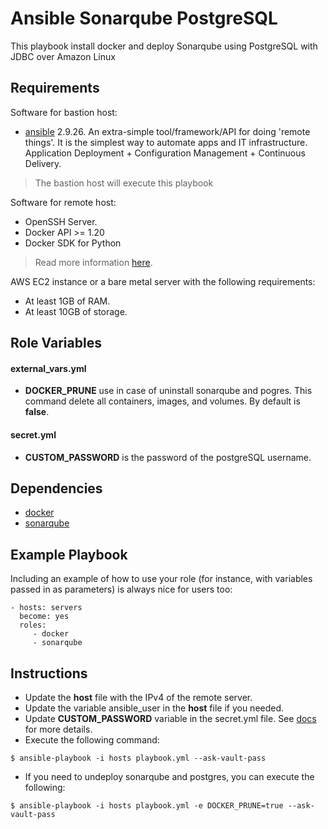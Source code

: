 Ansible Sonarqube PostgreSQL
=========
This playbook install docker and deploy Sonarqube using PostgreSQL with JDBC over Amazon Linux

Requirements
------------

Software for bastion host:
* [ansible](https://www.ansible.com/) 2.9.26. An extra-simple tool/framework/API for doing 'remote things'.  It is the simplest way to automate apps and IT infrastructure.  Application Deployment + Configuration Management + Continuous Delivery.
> The bastion host will execute this playbook

Software for remote host:
* OpenSSH Server.
* Docker API >= 1.20
* Docker SDK for Python
> Read more information [here](https://docs.ansible.com/ansible/2.9/modules/docker_container_module.html).

AWS EC2 instance or a bare metal server with the following requirements:
* At least 1GB of RAM.
* At least 10GB of storage.

Role Variables
--------------

#### external_vars.yml
* **DOCKER_PRUNE** use in case of uninstall sonarqube and pogres. This command delete all containers, images, and volumes. By default is **false**.

#### secret.yml
* **CUSTOM_PASSWORD** is the password of the postgreSQL username.

Dependencies
------------

* [docker](roles/docker/README.md)
* [sonarqube](roles/sonarqube/README.md)

Example Playbook
----------------

Including an example of how to use your role (for instance, with variables passed in as parameters) is always nice for users too:

    - hosts: servers
      become: yes
      roles:
         - docker
         - sonarqube

Instructions
------------

* Update the **host** file with the IPv4 of the remote server.
* Update the variable ansible_user in the **host** file if you needed.
* Update **CUSTOM_PASSWORD** variable in the secret.yml file. See [docs](docs/README.md) for more details.
* Execute the following command:
```
$ ansible-playbook -i hosts playbook.yml --ask-vault-pass
```

* If you need to undeploy sonarqube and postgres, you can execute the following:
```
$ ansible-playbook -i hosts playbook.yml -e DOCKER_PRUNE=true --ask-vault-pass
```
